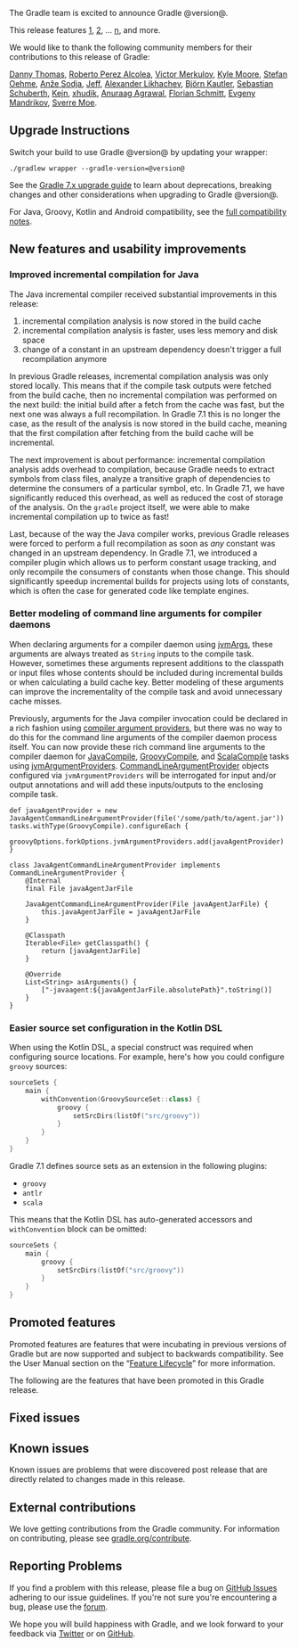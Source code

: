 The Gradle team is excited to announce Gradle @version@.

This release features [1](), [2](), ... [n](), and more.

We would like to thank the following community members for their contributions to this release of Gradle:

[Danny Thomas](https://github.com/DanielThomas),
[Roberto Perez Alcolea](https://github.com/rpalcolea),
[Victor Merkulov](https://github.com/urdak),
[Kyle Moore](https://github.com/DPUkyle),
[Stefan Oehme](https://github.com/oehme),
[Anže Sodja](https://github.com/asodja),
[Jeff](https://github.com/mathjeff),
[Alexander Likhachev](https://github.com/ALikhachev),
[Björn Kautler](https://github.com/Vampire),
[Sebastian Schuberth](https://github.com/sschuberth),
[Kejn](https://github.com/kejn),
[xhudik](https://github.com/xhudik),
[Anuraag Agrawal](https://github.com/anuraaga),
[Florian Schmitt](https://github.com/florianschmitt),
[Evgeny Mandrikov](https://github.com/Godin),
[Sverre Moe](https://github.com/DJViking).

## Upgrade Instructions

Switch your build to use Gradle @version@ by updating your wrapper:

`./gradlew wrapper --gradle-version=@version@`

See the [Gradle 7.x upgrade guide](userguide/upgrading_version_7.html#changes_@baseVersion@) to learn about deprecations, breaking changes and other considerations when upgrading to Gradle @version@.

For Java, Groovy, Kotlin and Android compatibility, see the [full compatibility notes](userguide/compatibility.html).

<!-- Do not add breaking changes or deprecations here! Add them to the upgrade guide instead. --> 

<!-- 

================== TEMPLATE ==============================

<a name="FILL-IN-KEY-AREA"></a>
### FILL-IN-KEY-AREA improvements

<<<FILL IN CONTEXT FOR KEY AREA>>>
Example:
> The [configuration cache](userguide/configuration_cache.html) improves build performance by caching the result of
> the configuration phase. Using the configuration cache, Gradle can skip the configuration phase entirely when
> nothing that affects the build configuration has changed.

#### FILL-IN-FEATURE
> HIGHLIGHT the usecase or existing problem the feature solves
> EXPLAIN how the new release addresses that problem or use case
> PROVIDE a screenshot or snippet illustrating the new feature, if applicable
> LINK to the full documentation for more details 

================== END TEMPLATE ==========================


==========================================================
ADD RELEASE FEATURES BELOW
vvvvvvvvvvvvvvvvvvvvvvvvvvvvvvvvvvvvvvvvvvvvvvvvvvvvvvvvvv

## Default JaCoCo version upgraded
[The JaCoCo plugin](userguide/jacoco_plugin.html) has been upgraded to the most recent [JaCoCo version 0.8.7](http://www.jacoco.org/jacoco/trunk/doc/changes.html) which includes experimental support for Java 17. 

^^^^^^^^^^^^^^^^^^^^^^^^^^^^^^^^^^^^^^^^^^^^^^^^^^^^^^^^^^
ADD RELEASE FEATURES ABOVE
==========================================================

-->

## New features and usability improvements

### Improved incremental compilation for Java

The Java incremental compiler received substantial improvements in this release:

1. incremental compilation analysis is now stored in the build cache
2. incremental compilation analysis is faster, uses less memory and disk space
3. change of a constant in an upstream dependency doesn't trigger a full recompilation anymore

In previous Gradle releases, incremental compilation analysis was only stored locally.
This means that if the compile task outputs were fetched from the build cache, then no incremental compilation was performed on the next build: the initial build after a fetch from the cache was fast, but the next one was always a full recompilation.
In Gradle 7.1 this is no longer the case, as the result of the analysis is now stored in the build cache, meaning that the first compilation after fetching from the build cache will be incremental.

The next improvement is about performance: incremental compilation analysis adds overhead to compilation, because Gradle needs to extract symbols from class files, analyze a transitive graph of dependencies to determine the consumers of a particular symbol, etc.
In Gradle 7.1, we have significantly reduced this overhead, as well as reduced the cost of storage of the analysis.
On the `gradle` project itself, we were able to make incremental compilation up to twice as fast!

Last, because of the way the Java compiler works, previous Gradle releases were forced to perform a full recompilation as soon as _any_ constant was changed in an upstream dependency.
In Gradle 7.1, we introduced a compiler plugin which allows us to perform constant usage tracking, and only recompile the consumers of constants when those change.
This should significantly speedup incremental builds for projects using lots of constants, which is often the case for generated code like template engines.

### Better modeling of command line arguments for compiler daemons

When declaring arguments for a compiler daemon using [jvmArgs](javadoc/org/gradle/api/tasks/compile/BaseForkOptions.html#getJvmArgs--), these arguments are always treated as `String` inputs to the compile task.
However, sometimes these arguments represent additions to the classpath or input files whose contents should be included during incremental builds or when calculating a build cache key.
Better modeling of these arguments can improve the incrementality of the compile task and avoid unnecessary cache misses.

Previously, arguments for the Java compiler invocation could be declared in a rich fashion using [compiler argument providers](javadoc/org/gradle/api/tasks/compile/CompileOptions.html#getCompilerArgumentProviders--), but there was no way to do this for the command line arguments of the compiler daemon process itself.
You can now provide these rich command line arguments to the compiler daemon for [JavaCompile](javadoc/org/gradle/api/tasks/compile/JavaCompile.html), [GroovyCompile](javadoc/org/gradle/api/tasks/compile/GroovyCompile.html), and [ScalaCompile](javadoc/org/gradle/api/tasks/scala/ScalaCompile.html) tasks using [jvmArgumentProviders](javadoc/org/gradle/api/tasks/compile/ProviderAwareForkOptions.html#getJvmArgumentProviders--).
[CommandLineArgumentProvider](javadoc/org/gradle/process/CommandLineArgumentProvider.html) objects configured via `jvmArgumentProviders` will be interrogated for input and/or output annotations and will add these inputs/outputs to the enclosing compile task.

```
def javaAgentProvider = new JavaAgentCommandLineArgumentProvider(file('/some/path/to/agent.jar'))
tasks.withType(GroovyCompile).configureEach {
    groovyOptions.forkOptions.jvmArgumentProviders.add(javaAgentProvider)
}

class JavaAgentCommandLineArgumentProvider implements CommandLineArgumentProvider {
    @Internal
    final File javaAgentJarFile

    JavaAgentCommandLineArgumentProvider(File javaAgentJarFile) {
        this.javaAgentJarFile = javaAgentJarFile
    }

    @Classpath
    Iterable<File> getClasspath() {
        return [javaAgentJarFile]
    }

    @Override
    List<String> asArguments() {
        ["-javaagent:${javaAgentJarFile.absolutePath}".toString()]
    }
}
```

### Easier source set configuration in the Kotlin DSL

When using the Kotlin DSL, a special construct was required when configuring source locations. For example, here's how you could configure `groovy` sources:

```kotlin
sourceSets {
    main {
        withConvention(GroovySourceSet::class) {
            groovy {
                setSrcDirs(listOf("src/groovy"))
            }
        }
    }
}
```

Gradle 7.1 defines source sets as an extension in the following plugins:

- `groovy`
- `antlr`
- `scala`

 This means that the Kotlin DSL has auto-generated accessors and `withConvention` block can be omitted:

```kotlin
sourceSets {
    main {
        groovy {
            setSrcDirs(listOf("src/groovy"))
        }
    }
}
```

## Promoted features
Promoted features are features that were incubating in previous versions of Gradle but are now supported and subject to backwards compatibility.
See the User Manual section on the “[Feature Lifecycle](userguide/feature_lifecycle.html)” for more information.

The following are the features that have been promoted in this Gradle release.

<!--
### Example promoted
-->

## Fixed issues

## Known issues

Known issues are problems that were discovered post release that are directly related to changes made in this release.

## External contributions

We love getting contributions from the Gradle community. For information on contributing, please see [gradle.org/contribute](https://gradle.org/contribute).

## Reporting Problems

If you find a problem with this release, please file a bug on [GitHub Issues](https://github.com/gradle/gradle/issues) adhering to our issue guidelines. 
If you're not sure you're encountering a bug, please use the [forum](https://discuss.gradle.org/c/help-discuss).

We hope you will build happiness with Gradle, and we look forward to your feedback via [Twitter](https://twitter.com/gradle) or on [GitHub](https://github.com/gradle).
